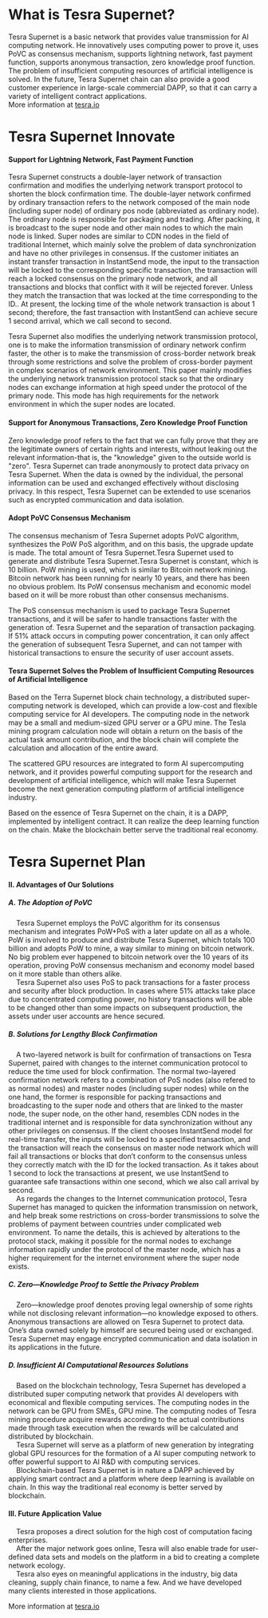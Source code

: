 What is Tesra Supernet?
=====================================
Tesra Supernet is a basic network that provides value transmission for AI computing network. He innovatively uses computing power to prove it, uses PoVC as consensus mechanism, supports lightning network, fast payment function, supports anonymous transaction, zero knowledge proof function. The problem of insufficient computing resources of artificial intelligence is solved. In the future, Tesra Supernet chain can also provide a good customer experience in large-scale commercial DAPP, so that it can carry a variety of intelligent contract applications.<br/>
More information at [tesra.io](http://www.tesra.io)
  
Tesra Supernet Innovate
=====================================
#### Support for Lightning Network, Fast Payment Function
Tesra Supernet constructs a double-layer network of transaction confirmation and modifies the underlying network transport protocol to shorten the block confirmation time. The double-layer network confirmed by ordinary transaction refers to the network composed of the main node (including super node) of ordinary pos node (abbreviated as ordinary node). The ordinary node is responsible for packaging and trading. After packing, it is broadcast to the super node and other main nodes to which the main node is linked. Super nodes are similar to CDN nodes in the field of traditional Internet, which mainly solve the problem of data synchronization and have no other privileges in consensus. If the customer initiates an instant transfer transaction in InstantSend mode, the input to the transaction will be locked to the corresponding specific transaction, the transaction will reach a locked consensus on the primary node network, and all transactions and blocks that conflict with it will be rejected forever. Unless they match the transaction that was locked at the time corresponding to the ID.. At present, the locking time of the whole network transaction is about 1 second; therefore, the fast transaction with InstantSend can achieve secure 1 second arrival, which we call second to second.<br/>

Tesra Supernet also modifies the underlying network transmission protocol, one is to make the information transmission of ordinary network confirm faster, the other is to make the transmission of cross-border network break through some restrictions and solve the problem of cross-border payment in complex scenarios of network environment. This paper mainly modifies the underlying network transmission protocol stack so that the ordinary nodes can exchange information at high speed under the protocol of the primary node. This mode has high requirements for the network environment in which the super nodes are located.

#### Support for Anonymous Transactions, Zero Knowledge Proof Function
Zero knowledge proof refers to the fact that we can fully prove that they are the legitimate owners of certain rights and interests, without leaking out the relevant information-that is, the "knowledge" given to the outside world is "zero". Tesra Supernet can trade anonymously to protect data privacy on Tesra Supernet. When the data is owned by the individual, the personal information can be used and exchanged effectively without disclosing privacy. In this respect, Tesra Supernet can be extended to use scenarios such as encrypted communication and data isolation.<br/>

#### Adopt PoVC Consensus Mechanism
The consensus mechanism of Tesra Supernet adopts PoVC algorithm, synthesizes the PoW PoS algorithm, and on this basis, the upgrade update is made. The total amount of Tesra Supernet.Tesra Supernet used to generate and distribute Tesra Supernet.Tesra Supernet is constant, which is 10 billion. PoW mining is used, which is similar to Bitcoin network mining. Bitcoin network has been running for nearly 10 years, and there has been no obvious problem. Its PoW consensus mechanism and economic model based on it will be more robust than other consensus mechanisms.<br/>

The PoS consensus mechanism is used to package Tesra Supernet transactions, and it will be safer to handle transactions faster with the generation of. Tesra Supernet and the separation of transaction packaging. If 51% attack occurs in computing power concentration, it can only affect the generation of subsequent Tesra Supernet, and can not tamper with historical transactions to ensure the security of user account assets.

#### Tesra Supernet Solves the Problem of Insufficient Computing Resources of Artificial Intelligence
Based on the Terra Supernet block chain technology, a distributed super-computing network is developed, which can provide a low-cost and flexible computing service for AI developers. The computing node in the network may be a small and medium-sized GPU server or a GPU mine. The Tesla mining program calculation node will obtain a return on the basis of the actual task amount contribution, and the block chain will complete the calculation and allocation of the entire award.<br/>

The scattered GPU resources are integrated to form AI supercomputing network, and it provides powerful computing support for the research and development of artificial intelligence, which will make Tesra Supernet become the next generation computing platform of artificial intelligence industry.<br/>

Based on the essence of Tesra Supernet on the chain, it is a DAPP, implemented by intelligent contract. It can realize the deep learning function on the chain. Make the blockchain better serve the traditional real economy.

Tesra Supernet Plan
=====================================


#### II. Advantages of Our Solutions<br/>

##### A. The Adoption of PoVC<br/>
&nbsp;&nbsp;&nbsp;&nbsp;Tesra Supernet employs the PoVC algorithm for its consensus mechanism and integrates PoW+PoS with a later update on all as a whole. PoW is involved to produce and distribute Tesra Supernet, which totals 100 billion and adopts PoW to mine, a way similar to mining on bitcoin network. No big problem ever happened to bitcoin network over the 10 years of its operation, proving PoW consensus mechanism and economy model based on it more stable than others alike.<br/>
&nbsp;&nbsp;&nbsp;&nbsp;Tesra Supernet also uses PoS to pack transactions for a faster process and security after block production. In cases where 51% attacks take place due to concentrated computing power, no history transactions will be able to be changed other than some impacts on subsequent production, the assets under user accounts are hence secured.<br/>

##### B. Solutions for Lengthy Block Confirmation<br/>
&nbsp;&nbsp;&nbsp;&nbsp;A two-layered network is built for confirmation of transactions on Tesra Supernet, paired with changes to the internet communication protocol to reduce the time used for block confirmation. The normal two-layered confirmation network refers to a combination of PoS nodes (also refered to as normal nodes) and master nodes (including super nodes) while on the one hand, the former is responsible for packing transactions and broadcasting to the super node and others that are linked to the master node, the super node, on the other hand, resembles CDN nodes in the traditional internet and is responsible for data synchronization without any other privileges on consensus. If the client chooses InstantSend model for real-time transfer, the inputs will be locked to a specified transaction, and the transaction will reach the consensus on master node network which will fail all transactions or blocks that don’t conform to the consensus unless they correctly match with the ID for the locked transaction. As it takes about 1 second to lock the transactions at present, we use InstantSend to guarantee safe transactions within one second, which we also call arrival by second.<br/>
&nbsp;&nbsp;&nbsp;&nbsp;As regards the changes to the Internet communication protocol, Tesra Supernet has managed to quicken the information transmission on network, and help break some restrictions on cross-border transmissions to solve the problems of payment between countries under complicated web environment. To name the details, this is achieved by alterations to the protocol stack, making it possible for the normal nodes to exchange information rapidly under the protocol of the master node, which has a higher requirement for the internet environment where the super node exists.<br/>

##### C. Zero—Knowledge Proof to Settle the Privacy Problem<br/>
&nbsp;&nbsp;&nbsp;&nbsp;Zero—knowledge proof denotes proving legal ownership of some rights while not disclosing relevant information—no knowledge exposed to others. Anonymous transactions are allowed on Tesra Supernet to protect data. One’s data owned solely by himself are secured being used or exchanged. Tesra Supernet may engage encrypted communication and data isolation in its applications in the future.<br/>

##### D. Insufficient AI Computational Resources Solutions<br/>
&nbsp;&nbsp;&nbsp;&nbsp;Based on the blockchain technology, Tesra Supernet has developed a distributed super computing network that provides AI developers with economical and flexible computing services. The computing nodes in the network can be GPU from SMEs, GPU mine. The computing nodes of Tesra mining procedure acquire rewards according to the actual contributions made through task execution when the rewards will be calculated and distributed by blockchain.<br/>
&nbsp;&nbsp;&nbsp;&nbsp;Tesra Supernet will serve as a platform of new generation by integrating global GPU resources for the formation of a AI super computing network to offer powerful support to AI R&D with computing services.<br/>
&nbsp;&nbsp;&nbsp;&nbsp;Blockchain-based Tesra Supernet is in nature a DAPP achieved by applying smart contract and a platform where deep learning is available on chain. In this way the traditional real economy is better served by blockchain.<br/>

#### III. Future Application Value<br/> 
&nbsp;&nbsp;&nbsp;&nbsp;Tesra proposes a direct solution for the high cost of computation facing enterprises. <br/>
&nbsp;&nbsp;&nbsp;&nbsp;After the major network goes online, Tesra will also enable trade for user-defined data sets and models on the platform in a bid to creating a complete network ecology.<br/>
&nbsp;&nbsp;&nbsp;&nbsp;Tesra also eyes on meaningful applications in the industry, big data cleaning, supply chain finance, to name a few. And we have developed many clients interested in those applications.<br/>

More information at [tesra.io](http://www.tesra.io)
